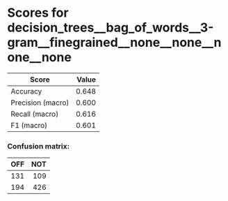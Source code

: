 # Scores for decision_trees__bag_of_words__3-gram__finegrained__none__none__none__none
|      Score      |Value|
|-----------------|----:|
|Accuracy         |0.648|
|Precision (macro)|0.600|
|Recall (macro)   |0.616|
|F1 (macro)       |0.601|

### Confusion matrix:
|OFF|NOT|
|--:|--:|
|131|109|
|194|426|
